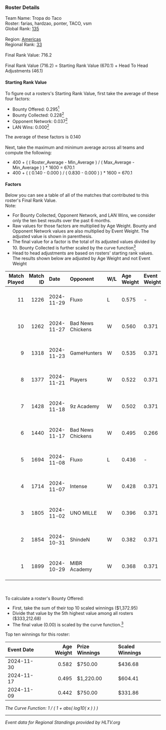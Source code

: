 ### Roster Details<br />
Team Name: Tropa do Taco<br />
Roster: farias, hardzao, ponter, TACO, vsm<br />
Global Rank: [135](../../standings_global_2025_03_03.md)<br />
<br />
Region: [Americas]( ../../standings_americas_2025_03_03.md)<br />
Regional Rank: [33]( ../../standings_americas_2025_03_03.md)<br />
<br />
Final Rank Value:  716.2<br />
<br />
Final Rank Value (716.2) = Starting Rank Value (670.1) + Head To Head Adjustments (46.1)<br />

#### Starting Rank Value<br />
To figure out a rosters's Starting Rank Value, first take the average of these four factors:<br />
- Bounty Offered: 0.295[<sup>1</sup>](#table2)
- Bounty Collected: 0.228[<sup>2</sup>](#table1)
- Opponent Network: 0.037[<sup>2</sup>](#table1)
- LAN Wins: 0.000[<sup>2</sup>](#table1)

The average of these factors is 0.140<br />
<br />
Next, take the maximum and minimum average across all teams and compute the following:<br />
- 400 + ( ( Roster_Average - Min_Average ) / ( Max_Average - Min_Average ) ) * 1600 = 670.1
- 400 + ( ( 0.140 - 0.000 ) / ( 0.830 - 0.000 ) ) * 1600 = 670.1


#### Factors<br />
Below you can see a table of all of the matches that contributed to this roster's Final Rank Value.<br />
Note:<br />

- For Bounty Collected, Opponent Network, and LAN Wins, we consider only the ten best results over the past 6 months.
- Raw values for those factors are multiplied by Age Weight. Bounty and Opponent Network values are also multiplied by Event Weight. The adjusted value is shown in parenthesis.
- The final value for a factor is the total of its adjusted values divided by 10. Bounty Collected is further scaled by the curve function[<sup>3</sup>](#curveFunction)
- Head to head adjustments are based on rosters' starting rank values. The results shown below are adjusted by Age Weight and not Event Weight
<span id="table1"></span><br />


| Match Played | Match ID | Date       | Opponent          | W/L | Age Weight | Event Weight | Bounty Collected | Opponent Network | LAN Wins  | H2H Adj. | Roster                               |
| -: | -: | :- | :- | :- | :- | :- | :- | :- | :- | -: | :- |
|           11 |     1226 | 2024-11-29 | Fluxo             | L   | 0.575      | -            | -                | -                | -         |    -4.08 | farias, hardzao, ponter, TACO, vsm   |
|           10 |     1262 | 2024-11-27 | Bad News Chickens | W   | 0.560      | 0.371        | 0.002 (0.000)    | 0.136 (0.028)    | 0 (0.000) |     6.57 | chayJESUS, farias, ponter, TACO, vsm |
|            9 |     1318 | 2024-11-23 | GameHunters       | W   | 0.535      | 0.371        | 0.000 (0.000)    | 0.064 (0.013)    | 0 (0.000) |     3.94 | chayJESUS, farias, ponter, TACO, vsm |
|            8 |     1377 | 2024-11-21 | Players           | W   | 0.522      | 0.371        | 0.008 (0.002)    | 0.582 (0.113)    | 0 (0.000) |     8.84 | chayJESUS, farias, ponter, TACO, vsm |
|            7 |     1428 | 2024-11-18 | 9z Academy        | W   | 0.502      | 0.371        | 0.000 (0.000)    | 0.205 (0.038)    | 0 (0.000) |     4.20 | chayJESUS, farias, ponter, TACO, vsm |
|            6 |     1440 | 2024-11-17 | Bad News Chickens | W   | 0.495      | 0.266        | 0.002 (0.000)    | 0.136 (0.018)    | 0 (0.000) |     6.44 | chayJESUS, farias, ponter, TACO, vsm |
|            5 |     1694 | 2024-11-08 | Fluxo             | L   | 0.436      | -            | -                | -                | -         |    -3.24 | farias, n1ssim, ponter, TACO, vsm    |
|            4 |     1714 | 2024-11-07 | Intense           | W   | 0.428      | 0.371        | 0.001 (0.000)    | 0.023 (0.004)    | 0 (0.000) |     5.23 | chayJESUS, farias, ponter, TACO, vsm |
|            3 |     1805 | 2024-11-02 | UNO MILLE         | W   | 0.396      | 0.371        | 0.006 (0.001)    | 0.398 (0.058)    | 0 (0.000) |     6.59 | chayJESUS, farias, ponter, TACO, vsm |
|            2 |     1854 | 2024-10-31 | ShindeN           | W   | 0.382      | 0.371        | 0.005 (0.001)    | 0.371 (0.052)    | 0 (0.000) |     6.12 | chayJESUS, farias, ponter, TACO, vsm |
|            1 |     1899 | 2024-10-29 | MIBR Academy      | W   | 0.368      | 0.371        | 0.001 (0.000)    | 0.323 (0.044)    | 0 (0.000) |     5.47 | chayJESUS, farias, ponter, TACO, vsm |

<br />
<span id="table2"></span><br />
To calculate a roster's Bounty Offered:<br />

- First, take the sum of their top 10 scaled winnings ($1,372.95)
- Divide that value by the 5th highest value among all rosters ($333,212.68)
- The final value (0.00) is scaled by the curve function.[<sup>3</sup>](#curveFunction)

Top ten winnings for this roster:<br />

| Event Date | Age Weight | Prize Winnings | Scaled Winnings |
| :- | -: | :- | :- |
| 2024-11-30 |      0.582 | $750.00        | $436.68         |
| 2024-11-17 |      0.495 | $1,220.00      | $604.41         |
| 2024-11-09 |      0.442 | $750.00        | $331.86         |


<span id="curveFunction"></span>_The Curve Function: 1 / ( 1 + abs( log10( x ) ) )_<br />

---
_Event data for Regional Standings provided by HLTV.org_<br />
